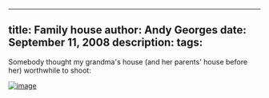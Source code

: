 -----
title:  Family house
author: Andy Georges
date: September 11, 2008
description: 
tags: 
-----







Somebody thought my grandma's house (and her parents' house before her)
worthwhile to shoot:


[![image](54EF804C-7281-4274-BD00-724DCFFAC219-1.jpg)](http://flickr.com/photos/armand-marechal/2845544491/)




